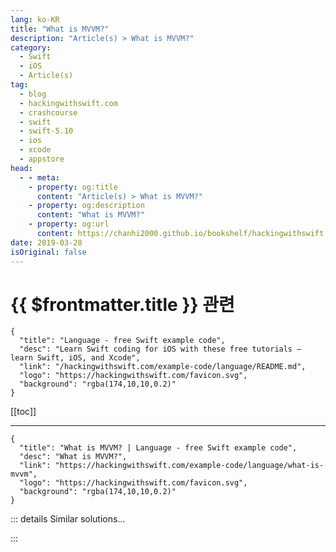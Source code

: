 ```yaml
---
lang: ko-KR
title: "What is MVVM?"
description: "Article(s) > What is MVVM?"
category:
  - Swift
  - iOS
  - Article(s)
tag: 
  - blog
  - hackingwithswift.com
  - crashcourse
  - swift
  - swift-5.10
  - ios
  - xcode
  - appstore
head:
  - - meta:
    - property: og:title
      content: "Article(s) > What is MVVM?"
    - property: og:description
      content: "What is MVVM?"
    - property: og:url
      content: https://chanhi2000.github.io/bookshelf/hackingwithswift.com/example-code/language/what-is-mvvm.html
date: 2019-03-28
isOriginal: false
---
```


# {{ $frontmatter.title }} 관련

```component VPCard
{
  "title": "Language - free Swift example code",
  "desc": "Learn Swift coding for iOS with these free tutorials – learn Swift, iOS, and Xcode",
  "link": "/hackingwithswift.com/example-code/language/README.md",
  "logo": "https://hackingwithswift.com/favicon.svg",
  "background": "rgba(174,10,10,0.2)"
}
```

[[toc]]

---

```component VPCard
{
  "title": "What is MVVM? | Language - free Swift example code",
  "desc": "What is MVVM?",
  "link": "https://hackingwithswift.com/example-code/language/what-is-mvvm",
  "logo": "https://hackingwithswift.com/favicon.svg",
  "background": "rgba(174,10,10,0.2)"
}
```

<!-- TODO: 작성 -->

<!-- 
MVVM stands for “Model View ViewModel”, and it’s a software architecture often used by Apple developers to replace MVC.

In MVC the way most Apple developers practice it, the view controller forms part of the Controller layer (the C in MVC), which means it’s responsible for doing lots of layout as well as being a general dumping ground for functionality.

In MVVM view controllers are considered part of the V layer, which means their job is to focus specifically on layout and the view lifecycle – `viewDidLoad()` and so on. In its place a new object is created called the *view model*, which is effectively most of the code you had in your view controller before except without UIKit attached. That is, it should be capable of responding to requests for data, and so on, except it shouldn’t reference any user interface controls.

This might seem like you’re just pointlessly moving code around, but the difference is important: because your view model is more like a *model* than like a *view* you can write tests for it more easily. Rather than having to mock up a `UITextField` to insert some data, you should be able to call a method that accepts a string because your view model shouldn’t rely on any user interface components.

While all this sounds positive, MVVM does have a big drawback on iOS: it relies on a system of two-way bindings that can communicate view data to your view model, otherwise you need to do a lot of work shuttling data around yourself.

-->

::: details Similar solutions…

<!--
/example-code/language/how-to-create-multi-line-string-literals">How to create multi-line string literals 
/example-code/language/how-to-use-compactmap-to-transform-an-array">How to use compactMap() to transform an array 
/example-code/language/what-is-a-storyboard">What is a storyboard? 
/example-code/language/what-are-designated-initializers">What are designated initializers? 
/example-code/language/what-is-automatic-reference-counting-arc">What is Automatic Reference Counting (ARC)?</a>
-->

:::

